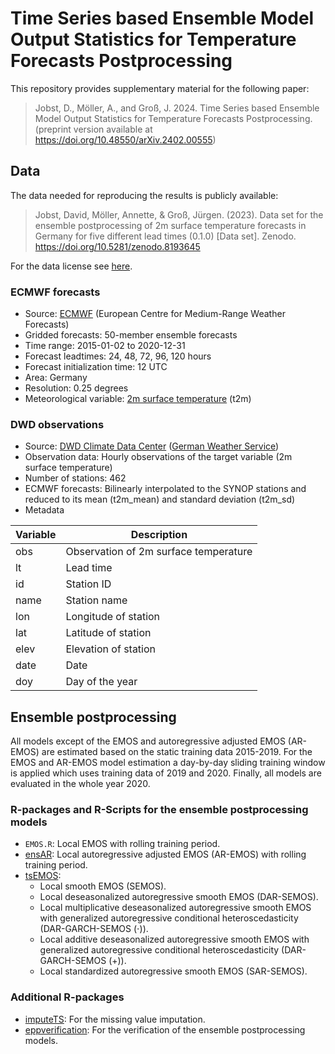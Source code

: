 
# Time Series based Ensemble Model Output Statistics for Temperature Forecasts Postprocessing

This repository provides supplementary material for the following paper:

> Jobst, D., Möller, A., and Groß, J. 2024. Time Series based Ensemble
> Model Output Statistics for Temperature Forecasts Postprocessing.
> (preprint version available at
> <https://doi.org/10.48550/arXiv.2402.00555>)

## Data

The data needed for reproducing the results is publicly available:

> Jobst, David, Möller, Annette, & Groß, Jürgen. (2023). Data set for
> the ensemble postprocessing of 2m surface temperature forecasts in
> Germany for five different lead times (0.1.0) \[Data set\]. Zenodo.
> <https://doi.org/10.5281/zenodo.8193645>

For the data license see
[here](https://github.com/jobstdavid/paper_tsEMOS/blob/main/DATA_LICENSE).

### ECMWF forecasts

- Source: [ECMWF](https://www.ecmwf.int) (European Centre for
  Medium-Range Weather Forecasts)
- Gridded forecasts: 50-member ensemble forecasts
- Time range: 2015-01-02 to 2020-12-31
- Forecast leadtimes: 24, 48, 72, 96, 120 hours
- Forecast initialization time: 12 UTC
- Area: Germany
- Resolution: 0.25 degrees
- Meteorological variable: [2m surface
  temperature](https://codes.ecmwf.int/grib/param-db/?id=167) (t2m)

### DWD observations

- Source: [DWD Climate Data
  Center](https://opendata.dwd.de/climate_environment/CDC/observations_germany/climate/hourly/air_temperature/historical/BESCHREIBUNG_obsgermany_climate_hourly_tu_historical_de.pdf)
  ([German Weather Service](https://www.dwd.de))
- Observation data: Hourly observations of the target variable (2m
  surface temperature)
- Number of stations: 462
- ECMWF forecasts: Bilinearly interpolated to the SYNOP stations and
  reduced to its mean (t2m_mean) and standard deviation (t2m_sd)
- Metadata

| Variable | Description                           |
|----------|---------------------------------------|
| obs      | Observation of 2m surface temperature |
| lt       | Lead time                             |
| id       | Station ID                            |
| name     | Station name                          |
| lon      | Longitude of station                  |
| lat      | Latitude of station                   |
| elev     | Elevation of station                  |
| date     | Date                                  |
| doy      | Day of the year                       |

## Ensemble postprocessing

All models except of the EMOS and autoregressive adjusted EMOS (AR-EMOS)
are estimated based on the static training data 2015-2019. For the EMOS
and AR-EMOS model estimation a day-by-day sliding training window is
applied which uses training data of 2019 and 2020. Finally, all models
are evaluated in the whole year 2020.

### R-packages and R-Scripts for the ensemble postprocessing models

- `EMOS.R`: Local EMOS with rolling training period.
- [ensAR](https://github.com/JuGross/ensAR): Local autoregressive
  adjusted EMOS (AR-EMOS) with rolling training period.
- [tsEMOS](https://github.com/jobstdavid/tsEMOS):
  - Local smooth EMOS (SEMOS).
  - Local deseasonalized autoregressive smooth EMOS (DAR-SEMOS).
  - Local multiplicative deseasonalized autoregressive smooth EMOS with
    generalized autoregressive conditional heteroscedasticity
    (DAR-GARCH-SEMOS ($\cdot$)).
  - Local additive deseasonalized autoregressive smooth EMOS with
    generalized autoregressive conditional heteroscedasticity
    (DAR-GARCH-SEMOS (+)).
  - Local standardized autoregressive smooth EMOS (SAR-SEMOS).

### Additional R-packages

- [imputeTS](https://cran.r-project.org/web/packages/imputeTS/index.html):
  For the missing value imputation.
- [eppverification](https://github.com/jobstdavid/eppverification): For
  the verification of the ensemble postprocessing models.
